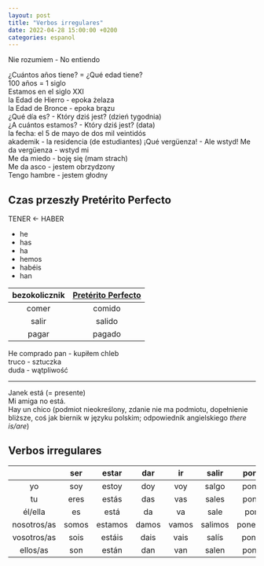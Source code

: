 ```yaml
---
layout: post
title: "Verbos irregulares"
date: 2022-04-28 15:00:00 +0200
categories: espanol
---
```


Nie rozumiem - No entiendo

¿Cuántos años tiene? = ¿Qué edad tiene?  
100 años = 1 siglo  
Estamos en el siglo XXI  
la Edad de Hierro  - epoka żelaza  
la Edad de Bronce - epoka brązu  
¿Qué día es? - Który dziś jest? (dzień tygodnia)  
¿A cuántos estamos? - Który dziś jest? (data)  
la fecha: el 5 de mayo de dos mil veintidós  
akademik - la residencia (de estudiantes)
¡Qué vergüenza! - Ale wstyd! 
Me da vergüenza - wstyd mi  
Me da miedo - boję się (mam strach)  
Me da asco - jestem obrzydzony  
Tengo hambre - jestem głodny

## Czas przeszły Pretérito Perfecto

TENER <- HABER

- he
- has
- ha
- hemos
- habéis
- han

| bezokolicznik | [Pretérito Perfecto](https://www.google.com/search?q=Pret%C3%A9rito+Perfecto) |
| :-----------: | :---------------------------------------------------------------------------: |
|     comer     |                                    comido                                     |
|     salir     |                                    salido                                     |
|     pagar     |                                    pagado                                     |

He comprado pan - kupiłem chleb  
truco - sztuczka  
duda - wątpliwość

---

Janek está (= presente)  
Mi amiga no está.  
Hay un chico (podmiot nieokreślony, zdanie nie ma podmiotu, dopełnienie bliższe, coś jak biernik w języku polskim; odpowiednik angielskiego *there is/are*)

## Verbos irregulares

|             |  ser  |  estar  |  dar  |  ir   |  salir  |  poner  |  hacer  |  tener  |
| :---------: | :---: | :-----: | :---: | :---: | :-----: | :-----: | :-----: | :-----: |
|     yo      |  soy  |  estoy  |  doy  |  voy  |  salgo  |  pongo  |  hago   |  tengo  |
|     tu      | eres  |  estás  |  das  |  vas  |  sales  |  pones  |  haces  | tienes  |
|   él/ella   |  es   |  está   |  da   |  va   |  sale   |  pone   |  hace   |  tiene  |
| nosotros/as | somos | estamos | damos | vamos | salimos | ponemos | hacemos | tenemos |
| vosotros/as | sois  | estáis  | dais  | vais  |  salís  | ponéis  | hacéis  | tenéis  |
|  ellos/as   |  son  |  están  |  dan  |  van  |  salen  |  ponen  |  hacen  | tienen  |
